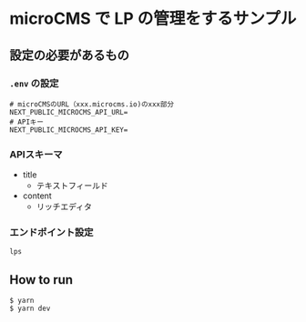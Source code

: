 # microCMS で LP の管理をするサンプル

## 設定の必要があるもの

### `.env` の設定
```
# microCMSのURL（xxx.microcms.io)のxxx部分
NEXT_PUBLIC_MICROCMS_API_URL=
# APIキー
NEXT_PUBLIC_MICROCMS_API_KEY=
```

### APIスキーマ
- title
  - テキストフィールド
- content
  - リッチエディタ
 
### エンドポイント設定
`lps`

## How to run
```
$ yarn
$ yarn dev
```
